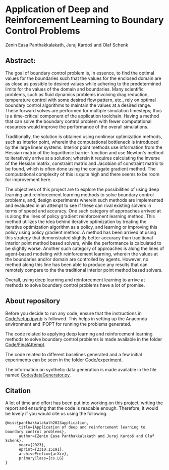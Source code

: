 # Application of Deep and Reinforcement Learning to Boundary Control Problems

Zenin Easa Panthakkalakath, Juraj Kardoš and Olaf Schenk

## Abstract:

The goal of boundary control problem is, in essence, to find the optimal values for the boundaries such that the values for the enclosed domain are as close as possible to desired values while adhering to the predetermined limits for the values of the domain and boundaries. Many scientific problems, such as fluid dynamics problems involving drag reduction, temperature control with some desired flow pattern, etc., rely on optimal boundary control algorithms to maintain the values at a desired range. These forward solves are performed for multiple simulation timesteps; thus is a time-critical component of the application toolchain. Having a method that can solve the boundary control problem with fewer computational resources would improve the performance of the overall simulations.

Traditionally, the solution is obtained using nonlinear optimization methods, such as interior point, wherein the computational bottleneck is introduced by the large linear systems. Interior point methods use information from the Hessian matrix of the logarithmic barrier function and use Newton's method to iteratively arrive at a solution; wherein it requires calculating the inverse of the Hessian matrix, constraint matrix and Jacobian of constraint matrix to be found, which is often done using the conjugate gradient method. The computational complexity of this is quite high and there seems to be room for improvement here.

The objectives of this project are to explore the possibilities of using deep learning and reinforcement learning methods to solve boundary control problems, and, design experiments wherein such methods are implemented and evaluated in an attempt to see if these can rival existing solvers in terms of speed and accuracy. One such category of approaches arrived at is along the lines of policy gradient reinforcement learning method. This method utilizes the idea behind iterative optimization by treating the iterative optimization algorithm as a policy, and learning or improving this policy using policy gradient method. A method has been arrived at using this strategy that demonstrated slightly better accuracy than traditional interior point method based solvers, while the performance is calculated to be slightly worse. Another such category of approaches is along the lines of agent-based modeling with reinforcement learning, wherein the values at the boundaries and/or domain are controlled by agents. However, no method along this line has been able to produce any results that can remotely compare to the the traditional interior point method based solvers.

Overall, using deep learning and reinforcement learning to arrive at methods to solve boundary control problems have a lot of promise.

## About repository

Before you decide to run any code, ensure that the instructions in [Code/setup.ipynb](Code/setup.ipynb) is followed. This helps in setting up the Anaconda environment and IPOPT for running the problems generated.

The code related to applying deep learning and reinforcement learning methods to solve boundary control problems is made available in the folder [Code/FinalAttempt](Code/FinalAttempt).

The code related to different baselines generated and a few initial experiments can be seen in the folder [Code/experiment](Code/experiment).

The information on synthetic data generation is made available in the file named [Code/dataGenerator.py](Code/dataGenerator.py).

## Citation

A lot of time and effort has been put into working on this project, writing the report and ensuring that the code is readable enough. Therefore, it would be lovely if you would cite us using the following.

```
@misc{panthakkalakath2023application,
      title={Application of deep and reinforcement learning to boundary control problems},
      author={Zenin Easa Panthakkalakath and Juraj Kardoš and Olaf Schenk},
      year={2023},
      eprint={2310.15191},
      archivePrefix={arXiv},
      primaryClass={cs.LG}
}
```